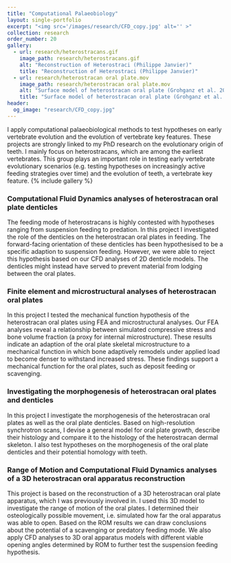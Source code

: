 ```yaml
---
title: "Computational Palaeobiology"
layout: single-portfolio
excerpt: "<img src='/images/research/CFD_copy.jpg' alt='' >"
collection: research
order_number: 20
gallery:
  - url: research/heterostracans.gif
    image_path: research/heterostracans.gif
    alt: "Reconstruction of Heterostraci (Philippe Janvier)"
    title: "Reconstruction of Heterostraci (Philippe Janvier)"
  - url: research/heterostracan oral plate.mov
    image_path: research/heterostracan oral plate.mov
    alt: "Surface model of heterostracan oral plate (Grohganz et al. 2023)"
    title: "Surface model of heterostracan oral plate (Grohganz et al. 2023)"
header: 
  og_image: "research/CFD_copy.jpg"
---
```


I apply computational palaeobiological methods to test hypotheses on early vertebrate evolution and the evolution of vertebrate key features. These projects are strongly linked to my PhD research on the evolutionary origin of teeth. I mainly focus on heterostracans, which are among the earliest vertebrates. This group plays an important role in testing early vertebrate evolutionary scenarios (e.g. testing hypotheses on increasingly active feeding strategies over time) and the evolution of teeth, a vertebrate key feature.
{% include gallery %}

### Computational Fluid Dynamics analyses of heterostracan oral plate denticles

The feeding mode of heterostracans is highly contested with hypotheses ranging from suspension feeding to predation. In this project I investigated the role of the denticles on the heterostracan oral plates in feeding. The forward-facing orientation of these denticles has been hypothesised to be a specific adaption to suspension feeding. However, we were able to reject this hypothesis based on our CFD analyses of 2D denticle models. The denticles might instead have served to prevent material from lodging between the oral plates. 
<!--Madleen Grohganz, Humberto Ferron, Zerina Johanson, Philip Donoghue. "Testing hypotheses of pteraspid heterostracan feeding using Computational Fluid Dynamics" *Journal of Vertebrate Paleontology*.-->
<!--[Article](){: .btn--research} -->

### Finite element and microstructural analyses of heterostracan oral plates

In this project I tested the mechanical function hypothesis of the heterostracan oral plates using FEA and microstructural analyses. Our FEA analyses reveal a relationship between simulated compressive stress and bone volume fraction (a proxy for internal microstructure). These results indicate an adaption of the oral plate skeletal microstructure to a mechanical function in which bone adaptively remodels under applied load to become denser to withstand increased stress. These findings support a mechanical function for the oral plates, such as deposit feeding or scavenging.

### Investigating the morphogenesis of heterostracan oral plates and denticles

In this project I investigate the morphogenesis of the heterostracan oral plates as well as the oral plate denticles. Based on high-resolution synchrotron scans, I devise a general model for oral plate growth, describe their histology and compare it to the histology of the heterostracan dermal skeleton. I also test hypotheses on the morphogenesis of the oral plate denticles and their potential homology with teeth.

### Range of Motion and Computational Fluid Dynamics analyses of a 3D heterostracan oral apparatus reconstruction

This project is based on the reconstruction of a 3D heterostracan oral plate apparatus, which I was previously involved in. I used this 3D model to investigate the range of motion of the oral plates. I determined their osteologically possible movement, i.e. simulated how far the oral apparatus was able to open. Based on the ROM results we can draw conclusions about the potential of a scavenging or predatory feeding mode. We also apply CFD analyses to 3D oral apparatus models with different viable opening angles determined by ROM to further test the suspension feeding hypothesis.